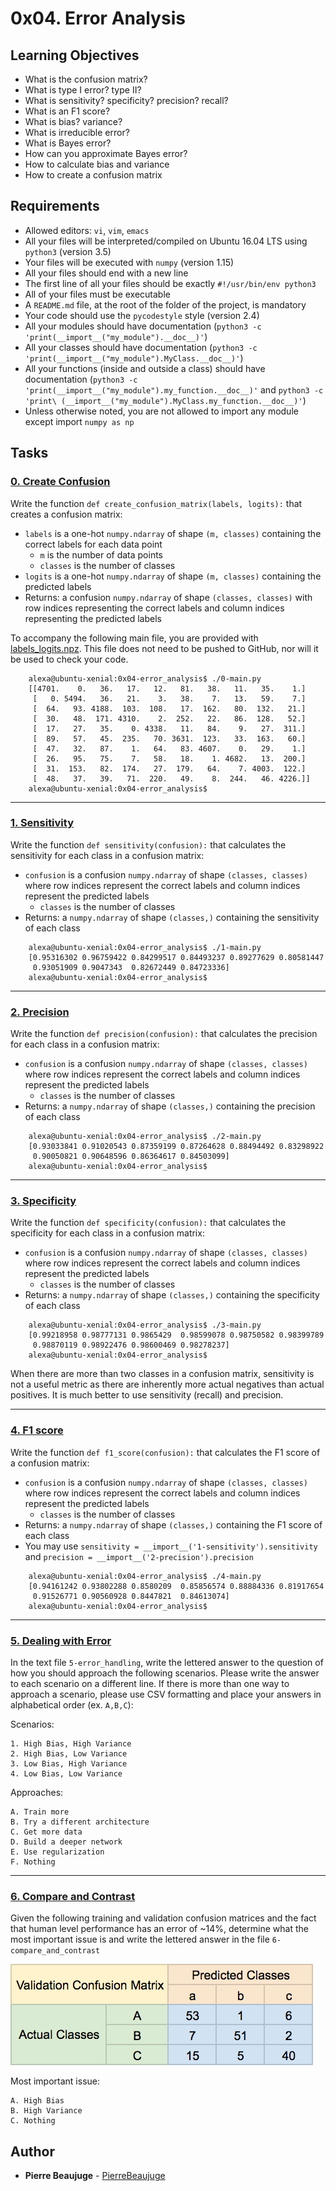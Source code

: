 # 0x04. Error Analysis

## Learning Objectives

- What is the confusion matrix?
- What is type I error? type II?
- What is sensitivity? specificity? precision? recall?
- What is an F1 score?
- What is bias? variance?
- What is irreducible error?
- What is Bayes error?
- How can you approximate Bayes error?
- How to calculate bias and variance
- How to create a confusion matrix

## Requirements

- Allowed editors: `vi`, `vim`, `emacs`
- All your files will be interpreted/compiled on Ubuntu 16.04 LTS using `python3` (version 3.5)
- Your files will be executed with `numpy` (version 1.15)
- All your files should end with a new line
- The first line of all your files should be exactly `#!/usr/bin/env python3`
- All of your files must be executable
- A `README.md` file, at the root of the folder of the project, is mandatory
- Your code should use the `pycodestyle` style (version 2.4)
- All your modules should have documentation (`python3 -c 'print(__import__("my_module").__doc__)'`)
- All your classes should have documentation (`python3 -c 'print(__import__("my_module").MyClass.__doc__)'`)
- All your functions (inside and outside a class) should have documentation (`python3 -c 'print(__import__("my_module").my_function.__doc__)'` and `python3 -c 'print\
(__import__("my_module").MyClass.my_function.__doc__)'`)
- Unless otherwise noted, you are not allowed to import any module except import `numpy as np`

## Tasks

### [0. Create Confusion](./0-create_confusion.py)

Write the function `def create_confusion_matrix(labels, logits):` that creates a confusion matrix:

*   `labels` is a one-hot `numpy.ndarray` of shape `(m, classes)` containing the correct labels for each data point
    *   `m` is the number of data points
    *   `classes` is the number of classes
*   `logits` is a one-hot `numpy.ndarray` of shape `(m, classes)` containing the predicted labels
*   Returns: a confusion `numpy.ndarray` of shape `(classes, classes)` with row indices representing the correct labels and column indices representing the predicted labels

To accompany the following main file, you are provided with [labels\_logits.npz](https://s3.amazonaws.com/intranet-projects-files/holbertonschool-ml/labels_logits.npz "labels_logits.npz"). This file does not need to be pushed to GitHub, nor will it be used to check your code.

```
    alexa@ubuntu-xenial:0x04-error_analysis$ ./0-main.py
    [[4701.    0.   36.   17.   12.   81.   38.   11.   35.    1.]
     [   0. 5494.   36.   21.    3.   38.    7.   13.   59.    7.]
     [  64.   93. 4188.  103.  108.   17.  162.   80.  132.   21.]
     [  30.   48.  171. 4310.    2.  252.   22.   86.  128.   52.]
     [  17.   27.   35.    0. 4338.   11.   84.    9.   27.  311.]
     [  89.   57.   45.  235.   70. 3631.  123.   33.  163.   60.]
     [  47.   32.   87.    1.   64.   83. 4607.    0.   29.    1.]
     [  26.   95.   75.    7.   58.   18.    1. 4682.   13.  200.]
     [  31.  153.   82.  174.   27.  179.   64.    7. 4003.  122.]
     [  48.   37.   39.   71.  220.   49.    8.  244.   46. 4226.]]
    alexa@ubuntu-xenial:0x04-error_analysis$
```

---

### [1. Sensitivity](./1-sensitivity.py)

Write the function `def sensitivity(confusion):` that calculates the sensitivity for each class in a confusion matrix:

*   `confusion` is a confusion `numpy.ndarray` of shape `(classes, classes)` where row indices represent the correct labels and column indices represent the predicted labels
    *   `classes` is the number of classes
*   Returns: a `numpy.ndarray` of shape `(classes,)` containing the sensitivity of each class

```
    alexa@ubuntu-xenial:0x04-error_analysis$ ./1-main.py
    [0.95316302 0.96759422 0.84299517 0.84493237 0.89277629 0.80581447
     0.93051909 0.9047343  0.82672449 0.84723336]
    alexa@ubuntu-xenial:0x04-error_analysis$
```

---

### [2. Precision](./2-precision.py)

Write the function `def precision(confusion):` that calculates the precision for each class in a confusion matrix:

*   `confusion` is a confusion `numpy.ndarray` of shape `(classes, classes)` where row indices represent the correct labels and column indices represent the predicted labels
    *   `classes` is the number of classes
*   Returns: a `numpy.ndarray` of shape `(classes,)` containing the precision of each class

```
    alexa@ubuntu-xenial:0x04-error_analysis$ ./2-main.py
    [0.93033841 0.91020543 0.87359199 0.87264628 0.88494492 0.83298922
     0.90050821 0.90648596 0.86364617 0.84503099]
    alexa@ubuntu-xenial:0x04-error_analysis$
```

---

### [3. Specificity](./3-specificity.py)

Write the function `def specificity(confusion):` that calculates the specificity for each class in a confusion matrix:

*   `confusion` is a confusion `numpy.ndarray` of shape `(classes, classes)` where row indices represent the correct labels and column indices represent the predicted labels
    *   `classes` is the number of classes
*   Returns: a `numpy.ndarray` of shape `(classes,)` containing the specificity of each class

```
    alexa@ubuntu-xenial:0x04-error_analysis$ ./3-main.py
    [0.99218958 0.98777131 0.9865429  0.98599078 0.98750582 0.98399789
     0.98870119 0.98922476 0.98600469 0.98278237]
    alexa@ubuntu-xenial:0x04-error_analysis$
```

When there are more than two classes in a confusion matrix, sensitivity is not a useful metric as there are inherently more actual negatives than actual positives. It is much better to use sensitivity (recall) and precision.

---

### [4. F1 score](./4-f1_score.py)

Write the function `def f1_score(confusion):` that calculates the F1 score of a confusion matrix:

*   `confusion` is a confusion `numpy.ndarray` of shape `(classes, classes)` where row indices represent the correct labels and column indices represent the predicted labels
    *   `classes` is the number of classes
*   Returns: a `numpy.ndarray` of shape `(classes,)` containing the F1 score of each class
*   You may use `sensitivity = __import__('1-sensitivity').sensitivity` and `precision = __import__('2-precision').precision`

```
    alexa@ubuntu-xenial:0x04-error_analysis$ ./4-main.py
    [0.94161242 0.93802288 0.8580209  0.85856574 0.88884336 0.81917654
     0.91526771 0.90560928 0.8447821  0.84613074]
    alexa@ubuntu-xenial:0x04-error_analysis$
```

---

### [5. Dealing with Error](./5-error_handling)

In the text file `5-error_handling`, write the lettered answer to the question of how you should approach the following scenarios. Please write the answer to each scenario on a different line. If there is more than one way to approach a scenario, please use CSV formatting and place your answers in alphabetical order (ex. `A,B,C`):

Scenarios:

    1. High Bias, High Variance
    2. High Bias, Low Variance
    3. Low Bias, High Variance
    4. Low Bias, Low Variance

Approaches:

    A. Train more
    B. Try a different architecture
    C. Get more data
    D. Build a deeper network
    E. Use regularization
    F. Nothing

---

### [6. Compare and Contrast](./6-compare_and_contrast)

Given the following training and validation confusion matrices and the fact that human level performance has an error of ~14%, determine what the most important issue is and write the lettered answer in the file `6-compare_and_contrast`

![](./0x04-images/img_1.png)

Most important issue:
```
A. High Bias
B. High Variance
C. Nothing
```

## Author

- **Pierre Beaujuge** - [PierreBeaujuge](https://github.com/PierreBeaujuge)